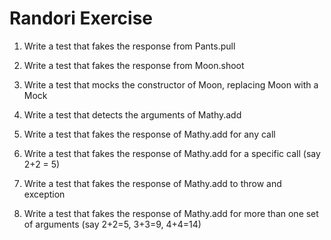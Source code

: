 # Randori Exercise

1) Write a test that fakes the response from Pants.pull

1) Write a test that fakes the response from Moon.shoot

1) Write a test that mocks the constructor of Moon, replacing Moon with a Mock

1) Write a test that detects the arguments of Mathy.add

1) Write a test that fakes the response of Mathy.add for any call

1) Write a test that fakes the response of Mathy.add for a specific call (say 2+2 = 5)

1) Write a test that fakes the response of Mathy.add to throw and exception

1) Write a test that fakes the response of Mathy.add for more than one set of arguments (say 2+2=5, 3+3=9, 4+4=14)
